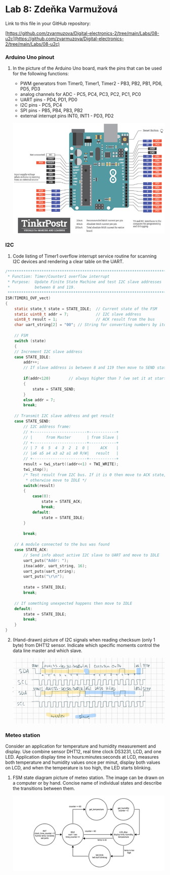 # Lab 8: Zdeňka Varmužová

Link to this file in your GitHub repository:

[https://github.com/zvarmuzova/Digital-electronics-2/tree/main/Labs/08-u2c](https://github.com/zvarmuzova/Digital-electronics-2/tree/main/Labs/08-u2c)

### Arduino Uno pinout

1. In the picture of the Arduino Uno board, mark the pins that can be used for the following functions:
   * PWM generators from Timer0, Timer1, Timer2 - PB3, PB2, PB1, PD6, PD5, PD3
   * analog channels for ADC - PC5, PC4, PC3, PC2, PC1, PC0
   * UART pins - PD4, PD1, PD0
   * I2C pins - PC5, PC4
   * SPI pins - PB5, PB4, PB3, PB2
   * external interrupt pins INT0, INT1 - PD3, PD2

   ![arduino uno pinout](images/arduino_uno_pinout.png)

### I2C

1. Code listing of Timer1 overflow interrupt service routine for scanning I2C devices and rendering a clear table on the UART.

```c
/**********************************************************************
 * Function: Timer/Counter1 overflow interrupt
 * Purpose:  Update Finite State Machine and test I2C slave addresses 
 *           between 8 and 119.
 **********************************************************************/
ISR(TIMER1_OVF_vect)
{
    static state_t state = STATE_IDLE;  // Current state of the FSM
    static uint8_t addr = 7;            // I2C slave address
    uint8_t result = 1;                 // ACK result from the bus
    char uart_string[2] = "00"; // String for converting numbers by itoa()

    // FSM
    switch (state)
    {
    // Increment I2C slave address
    case STATE_IDLE:
        addr++;
        // If slave address is between 8 and 119 then move to SEND state

        if(addr<120)        // always higher than 7 (we set it at start to 7)
        {
            state = STATE_SEND;
        }
        else addr = 7;
        break;
    
    // Transmit I2C slave address and get result
    case STATE_SEND:
        // I2C address frame:
        // +------------------------+------------+
        // |      from Master       | from Slave |
        // +------------------------+------------+
        // | 7  6  5  4  3  2  1  0 |     ACK    |
        // |a6 a5 a4 a3 a2 a1 a0 R/W|   result   |
        // +------------------------+------------+
        result = twi_start((addr<<1) + TWI_WRITE);
        twi_stop();
        /* Test result from I2C bus. If it is 0 then move to ACK state, 
         * otherwise move to IDLE */
        switch(result)
        {
            case(0):
                state = STATE_ACK;
                break;
            default:
                state = STATE_IDLE;
        }

        break;

    // A module connected to the bus was found
    case STATE_ACK:
        // Send info about active I2C slave to UART and move to IDLE
        uart_puts("Addr: ");
        itoa(addr, uart_string, 16);
        uart_puts(uart_string);
        uart_puts("\r\n");
        
        state = STATE_IDLE;
        break;

    // If something unexpected happens then move to IDLE
    default:
        state = STATE_IDLE;
        break;
    }
}
```

2. (Hand-drawn) picture of I2C signals when reading checksum (only 1 byte) from DHT12 sensor. Indicate which specific moments control the data line master and which slave.

   ![I2C signals](images/I2C_signals.png)

### Meteo station

Consider an application for temperature and humidity measurement and display. Use combine sensor DHT12, real time clock DS3231, LCD, and one LED. Application display time in hours:minutes:seconds at LCD, measures both temperature and humidity values once per minut, display both values on LCD, and when the temperature is too high, the LED starts blinking.

1. FSM state diagram picture of meteo station. The image can be drawn on a computer or by hand. Concise name of individual states and describe the transitions between them.

   ![state diagram](images/state_diagram.png)